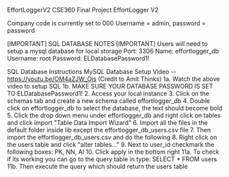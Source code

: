 EffortLoggerV2
CSE360 Final Project EffortLogger V2

Company code is currently set to 000
Username = admin, password = password

[IMPORTANT] SQL DATABASE NOTES [IMPORTANT]
Users will need to setup a mysql database for local storage
Port: 3306
Name: effortlogger_db
Username: root
Password: ELDatabasePassword1!

SQL Database Instructions 
MySQL Database Setup Video -- https://youtu.be/OM4aZJW_Ojs (Credit to Amit Thinks)
1a. Watch the above video to setup SQL
1b. MAKE SURE YOUR DATABASE PASSWORD IS SET TO ELDatabasePassword1!
2. Access your local instance
3. Click on the schemas tab and create a new schema called effortlogger_db
4. Double click on effortlogger_db to select the database, the text should become bold
5. Click the drop down menu under effortlogger_db and right click on tables and click import "Table Data Import Wizard"
6. Import all the files in the default folder inside lib except the effortlogger_db_users.csv file
7. Then import the effortlogger_db_users.csv and do the following
8. Right click on the users table and click "alter tables..."
9. Next to user_id checkmark the following boxes: PK, NN, AI
10. Click apply in the bottom right
11a. To check if its working you can go to the query table in type: SELECT * FROM users
11b. Then execute the query which should return the users table